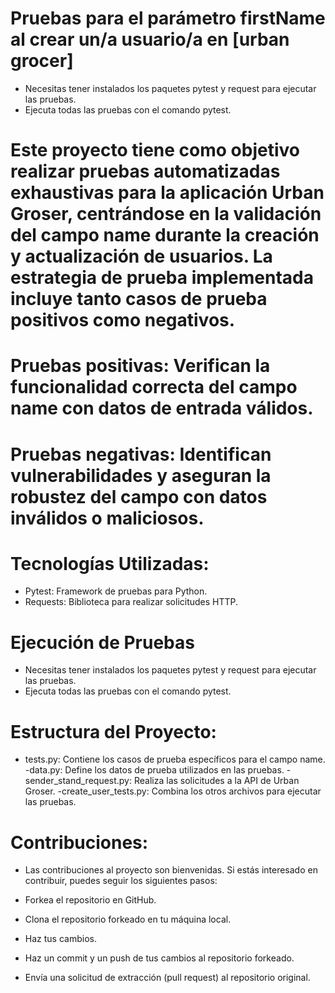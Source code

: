 # Pruebas para el parámetro firstName al crear un/a usuario/a en [urban grocer]
- Necesitas tener instalados los paquetes pytest y request para ejecutar las pruebas.
- Ejecuta todas las pruebas con el comando pytest.
  
# Este proyecto tiene como objetivo realizar pruebas automatizadas exhaustivas para la aplicación Urban Groser, centrándose en la validación del campo name durante la creación y actualización de usuarios. La estrategia de prueba implementada incluye tanto casos de prueba positivos como negativos.

# Pruebas positivas: Verifican la funcionalidad correcta del campo name con datos de entrada válidos.
# Pruebas negativas: Identifican vulnerabilidades y aseguran la robustez del campo con datos inválidos o maliciosos.

# Tecnologías Utilizadas:
- Pytest: Framework de pruebas para Python.
- Requests: Biblioteca para realizar solicitudes HTTP.
  
# Ejecución de Pruebas
- Necesitas tener instalados los paquetes pytest y request para ejecutar las pruebas.
- Ejecuta todas las pruebas con el comando pytest.

# Estructura del Proyecto:
- tests.py: Contiene los casos de prueba específicos para el campo name.
-data.py: Define los datos de prueba utilizados en las pruebas.
-sender_stand_request.py: Realiza las solicitudes a la API de Urban Groser.
-create_user_tests.py: Combina los otros archivos para ejecutar las pruebas.
# Contribuciones:
- Las contribuciones al proyecto son bienvenidas. Si estás interesado en contribuir, puedes seguir los siguientes pasos:

- Forkea el repositorio en GitHub.
- Clona el repositorio forkeado en tu máquina local.
- Haz tus cambios.
- Haz un commit y un push de tus cambios al repositorio forkeado.
- Envía una solicitud de extracción (pull request) al repositorio original.
